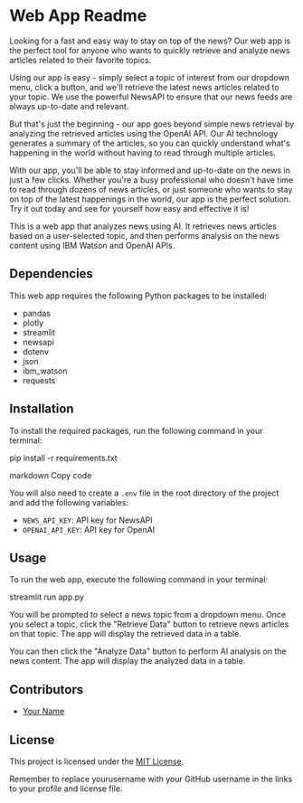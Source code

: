 # Web App Readme

Looking for a fast and easy way to stay on top of the news? Our web app is the perfect tool for anyone who wants to quickly retrieve and analyze news articles related to their favorite topics.

Using our app is easy - simply select a topic of interest from our dropdown menu, click a button, and we'll retrieve the latest news articles related to your topic. We use the powerful NewsAPI to ensure that our news feeds are always up-to-date and relevant.

But that's just the beginning - our app goes beyond simple news retrieval by analyzing the retrieved articles using the OpenAI API. Our AI technology generates a summary of the articles, so you can quickly understand what's happening in the world without having to read through multiple articles.

With our app, you'll be able to stay informed and up-to-date on the news in just a few clicks. Whether you're a busy professional who doesn't have time to read through dozens of news articles, or just someone who wants to stay on top of the latest happenings in the world, our app is the perfect solution. Try it out today and see for yourself how easy and effective it is!






This is a web app that analyzes news using AI. It retrieves news articles based on a user-selected topic, and then performs analysis on the news content using IBM Watson and OpenAI APIs.

## Dependencies

This web app requires the following Python packages to be installed:

- pandas
- plotly
- streamlit
- newsapi
- dotenv
- json
- ibm_watson
- requests

## Installation

To install the required packages, run the following command in your terminal:

pip install -r requirements.txt

markdown
Copy code

You will also need to create a `.env` file in the root directory of the project and add the following variables:

- `NEWS_API_KEY`: API key for NewsAPI
- `OPENAI_API_KEY`: API key for OpenAI

## Usage

To run the web app, execute the following command in your terminal:

streamlit run app.py


You will be prompted to select a news topic from a dropdown menu. Once you select a topic, click the "Retrieve Data" button to retrieve news articles on that topic. The app will display the retrieved data in a table.

You can then click the "Analyze Data" button to perform AI analysis on the news content. The app will display the analyzed data in a table.

## Contributors

- [Your Name](https://github.com/yourusername)

## License

This project is licensed under the [MIT License](https://github.com/yourusername/web-app/blob/main/LICENSE).


Remember to replace yourusername with your GitHub username in the links to your profile and license file.
